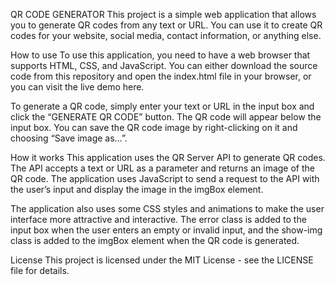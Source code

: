 QR CODE GENERATOR
This project is a simple web application that allows you to generate QR codes from any text or URL. You can use it to create QR codes for your website, social media, contact information, or anything else.

How to use
To use this application, you need to have a web browser that supports HTML, CSS, and JavaScript. You can either download the source code from this repository and open the index.html file in your browser, or you can visit the live demo here.

To generate a QR code, simply enter your text or URL in the input box and click the “GENERATE QR CODE” button. The QR code will appear below the input box. You can save the QR code image by right-clicking on it and choosing “Save image as…”.

How it works
This application uses the QR Server API to generate QR codes. The API accepts a text or URL as a parameter and returns an image of the QR code. The application uses JavaScript to send a request to the API with the user’s input and display the image in the imgBox element.

The application also uses some CSS styles and animations to make the user interface more attractive and interactive. The error class is added to the input box when the user enters an empty or invalid input, and the show-img class is added to the imgBox element when the QR code is generated.

License
This project is licensed under the MIT License - see the LICENSE file for details.
